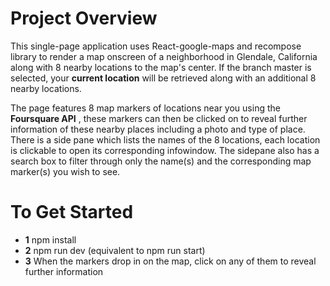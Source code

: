 

# Project Overview

This single-page application uses React-google-maps and recompose library to render a map onscreen of a neighborhood in Glendale, California along with 8 nearby locations to the map's center. If the branch master is selected, your **current location** will be retrieved along with an additional 8 nearby locations.

The page features 8 map markers of locations near you using the **Foursquare API** , these markers can then be clicked on to reveal further information of these nearby places including a photo and type of place. There is a side pane which lists the names of the 8 locations, each location is clickable to open its corresponding infowindow. The sidepane also has a search box to filter through only the name(s) and the corresponding map marker(s) you wish to see.

# To Get Started

* **1** npm install
* **2** npm run dev (equivalent to npm run start)
* **3** When the markers drop in on the map, click on any of them to reveal further information
